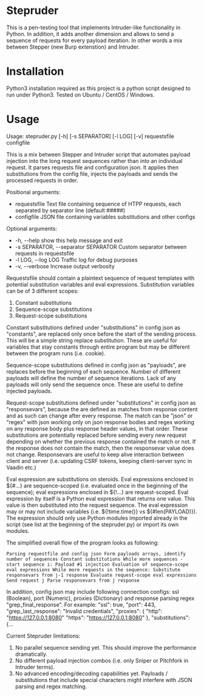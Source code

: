 # Stepruder

This is a pen-testing tool that implements Intruder-like functionality in Python. In addition, it adds another dimension and allows to send a sequence of requests for every payload iteration. In other words a mix between Stepper (new Burp extenstion) and Intruder.

# Installation

Python3 installation required as this project is a python script designed to run under Python3. Tested on Ubuntu / CentOS / Windows.

# Usage

Usage: stepruder.py [-h] [-s SEPARATOR] [-l LOG] [-v] requestsfile configfile

This is a mix between Stepper and Intruder script that automates payload injection into the long request sequences rather than into an individual request. It parses requests file and configuration json. It applies then substitutions from the config file, injects the payloads and sends the processed requests in order.

Positional arguments:
* requestsfile          Text file containing sequence of HTPP requests, each separated by separator line (default #####)
* configfile            JSON file containing variables substitutions and other configs

Optional arguments:
* -h, --help            show this help message and exit
*   -s SEPARATOR, --separator SEPARATOR Custom separator between requests in requestsfile
*   -l LOG, --log LOG     Traffic log for debug purposes
*   -v, --verbose         Increase output verbosity


Requestsfile should contain a plaintext sequence of request templates with potential substitution variables and eval expressions. Substitution variables can be of 3 different scopes:
1. Constant substitutions
2. Sequence-scope substitutions
3. Request-scope substitutions

Constant substitutions defined under "substitutions" in config json as "constants", are replaced only once before the start of the sending process. This will be a simple string replace substitution. These are useful for variables that stay constants through entire program but may be 
different between the program runs (i.e. cookie).

Sequence-scope substitutions defined in config json as "payloads", are replaces before the beginning of each sequence. Number of different payloads will define the number of sequence iterations. Lack of any payloads will only send the sequence once. These are useful to define injected payloads.

Request-scope substitutions defined under "substitutions" in config json as "responsevars", because the are defined as matches from response content and as such can change after every response. The match can be "json" or "regex" with json working only on json response bodies and regex working on any response body plus response header values, in that order. These substitutions are potentially replaced before sending every new request depending on whether the previous response contained the match or not. If the response does not contain the match, then the responsevar value does not change. Responsevars are useful to keep alive interaction between client and server (i.e. updating CSRF tokens, keeping client-server sync in Vaadin etc.)

Eval expression are substitutions on steroids. Eval expressions enclosed in ${#...} are sequence-scoped (i.e. evaluated once in the beginning 
of the sequence); eval expressions enclosed in ${!...} are request-scoped. Eval expression by itself is a Python eval expression that returns 
one value. This value is then substituted into the request sequence. The eval expression may or may not include variables (i.e. ${!time.time()} vs ${#len(PAYLOAD)}). The expression should only use Python modules imported already in the script (see list at the beginning of the stepruder.py) or import its own modules.

The simplified overall flow of the program looks as following:

`Parsing requestfile and config json
        Form payloads arrays, identify number of sequences
        Constant substitutions
        While more sequences - start sequence i:
                Payload #1 injection
                Evaluation of sequence-scope eval expressions
                While more requests in the sequence:
                        Substitute responsevars from j-1 response
                        Evaluate request-scope eval expressions
                        Send request j
                        Parse responsevars from j response`

In addition, config json may include following connection configs: ssl (Boolean), port (Numeric), proxies (Dictionary) and response parsing regex "grep_final_response". For example:
        "ssl": true,
        "port": 443,
        "grep_last_response": "Invalid credentials",
        "proxies": {
                "http": "https://127.0.0.1:8080"
                "https": "https://127.0.0.1:8080"
        },
        "substitutions": {...

Current Stepruder limitations:
1. No parallel sequence sending yet. This should improve the performance dramatically.
2. No different payload injection combos (i.e. only Sniper or Pitchfork in Intruder terms).
3. No advanced encoding/decoding capabilities yet. Payloads / substitutions that include special characters might interfere with JSON parsing and regex matching.
